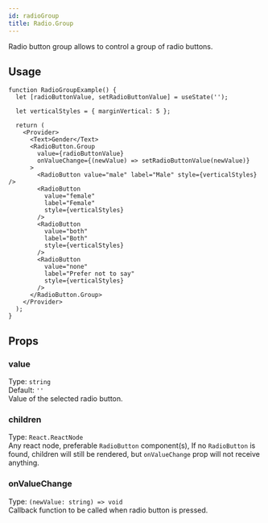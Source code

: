 ```yaml
---
id: radioGroup 
title: Radio.Group 
---
```


Radio button group allows to control a group of radio buttons.

## Usage 

```tsx live
function RadioGroupExample() {
  let [radioButtonValue, setRadioButtonValue] = useState('');

  let verticalStyles = { marginVertical: 5 };

  return (
    <Provider>
      <Text>Gender</Text>
      <RadioButton.Group
        value={radioButtonValue}
        onValueChange={(newValue) => setRadioButtonValue(newValue)}
      >
        <RadioButton value="male" label="Male" style={verticalStyles} />
        <RadioButton
          value="female"
          label="Female"
          style={verticalStyles}
        />
        <RadioButton
          value="both"
          label="Both"
          style={verticalStyles}
        />
        <RadioButton
          value="none"
          label="Prefer not to say"
          style={verticalStyles}
        />
      </RadioButton.Group>
    </Provider>
  );
}
```

## Props

### value

Type: `string`  
Default: `''`  
Value of the selected radio button.

### children

Type: `React.ReactNode`  
Any react node, preferable `RadioButton` component(s), If no `RadioButton` is found, children will still be rendered, but `onValueChange` prop will not receive anything.

### onValueChange

Type: `(newValue: string) => void`  
Callback function to be called when radio button is pressed.

